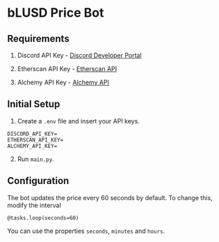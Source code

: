 # bLUSD Price Bot

## Requirements

1. Discord API Key - [Discord Developer Portal](https://discord.com/developers/applications/)

2. Etherscan API Key - [Etherscan API](https://etherscan.io/apis)

3. Alchemy API Key - [Alchemy API](https://www.alchemy.com/)

## Initial Setup

1. Create a `.env` file and insert your API keys.

```
DISCORD_API_KEY=
ETHERSCAN_API_KEY=
ALCHEMY_API_KEY=
```

2. Run `main.py`.


## Configuration

The bot updates the price every 60 seconds by default. To change this, modify the interval
```
@tasks.loop(seconds=60)
```
You can use the properties `seconds`, `minutes` and `hours`.